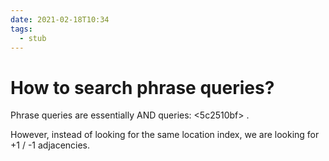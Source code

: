 ```yaml
---
date: 2021-02-18T10:34
tags: 
  - stub
---
```


# How to search phrase queries?

Phrase queries are essentially AND queries: <5c2510bf> .

However, instead of looking for the same location index, we are looking for +1 / -1 adjacencies.
